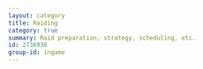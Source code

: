 ```yaml
---
layout: category
title: Raiding
category: true
summary: Raid preparation, strategy, scheduling, etc.
id: 2736938
group-id: ingame
---
```

